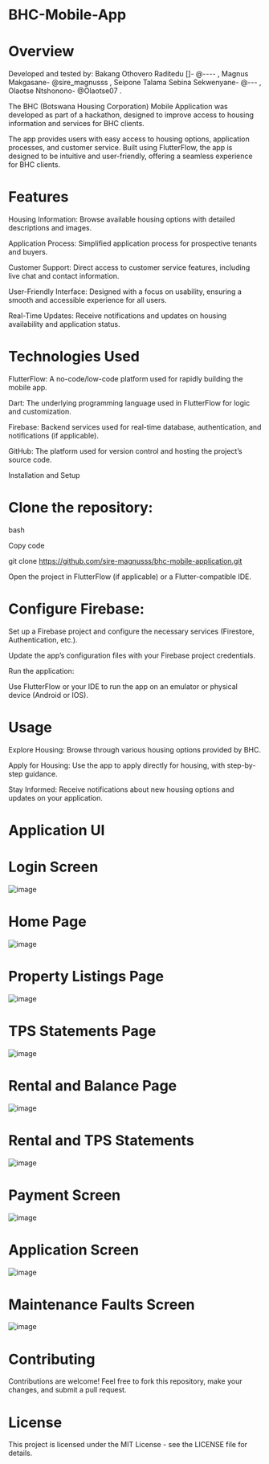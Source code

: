 # BHC-Mobile-App



# Overview

Developed and tested by:  Bakang Othovero Raditedu []- @---- , Magnus Makgasane- @sire_magnusss ,  Seipone Talama Sebina Sekwenyane- @--- , Olaotse Ntshonono- @Olaotse07 .

The BHC (Botswana Housing Corporation) Mobile Application was developed as part of a hackathon, designed to improve access to housing information and services for BHC clients. 

The app provides users with easy access to housing options, application processes, and customer service. Built using FlutterFlow, the app is designed to be intuitive and user-friendly, offering a seamless experience for BHC clients.

# Features

Housing Information: Browse available housing options with detailed descriptions and images.

Application Process: Simplified application process for prospective tenants and buyers.

Customer Support: Direct access to customer service features, including live chat and contact information.

User-Friendly Interface: Designed with a focus on usability, ensuring a smooth and accessible experience for all users.

Real-Time Updates: Receive notifications and updates on housing availability and application status.

# Technologies Used

FlutterFlow: A no-code/low-code platform used for rapidly building the mobile app.

Dart: The underlying programming language used in FlutterFlow for logic and customization.

Firebase: Backend services used for real-time database, authentication, and notifications (if applicable).

GitHub: The platform used for version control and hosting the project’s source code.

Installation and Setup

# Clone the repository:

bash

Copy code

git clone https://github.com/sire-magnusss/bhc-mobile-application.git

Open the project in FlutterFlow (if applicable) or a Flutter-compatible IDE.

# Configure Firebase:

Set up a Firebase project and configure the necessary services (Firestore, Authentication, etc.).

Update the app’s configuration files with your Firebase project credentials.

Run the application:

Use FlutterFlow or your IDE to run the app on an emulator or physical device (Android or IOS).

# Usage

Explore Housing: Browse through various housing options provided by BHC.

Apply for Housing: Use the app to apply directly for housing, with step-by-step guidance.

Stay Informed: Receive notifications about new housing options and updates on your application.

# Application UI

# Login Screen
![image](https://github.com/user-attachments/assets/5c12080e-03d3-4beb-bdaa-4941bf2ad15d)

# Home Page
![image](https://github.com/user-attachments/assets/35b443e0-62d3-479c-8c6f-1ddabc5fc99a)

# Property Listings Page
![image](https://github.com/user-attachments/assets/b9637d50-cb9b-4ac5-99c3-4e7404147c69)

# TPS Statements Page
![image](https://github.com/user-attachments/assets/19ad9dac-9a3f-40b6-867d-8b7c224896d9)

# Rental and Balance Page
![image](https://github.com/user-attachments/assets/3ac44ee7-3ff4-4ba1-9675-e344324fbeb9)

# Rental and TPS Statements
![image](https://github.com/user-attachments/assets/c173aa8b-5421-404f-9576-979d29ff05d9)

# Payment Screen

![image](https://github.com/user-attachments/assets/412f3472-2976-48c4-8f8c-d264a03f095a)

# Application Screen

![image](https://github.com/user-attachments/assets/a499efdb-27a5-4d2a-81ee-648fa4b9761a)

# Maintenance Faults Screen
![image](https://github.com/user-attachments/assets/9a1a8386-2022-4f6a-9bfc-e40009023d22)











# Contributing

Contributions are welcome! Feel free to fork this repository, make your changes, and submit a pull request.

# License
This project is licensed under the MIT License - see the LICENSE file for details.
